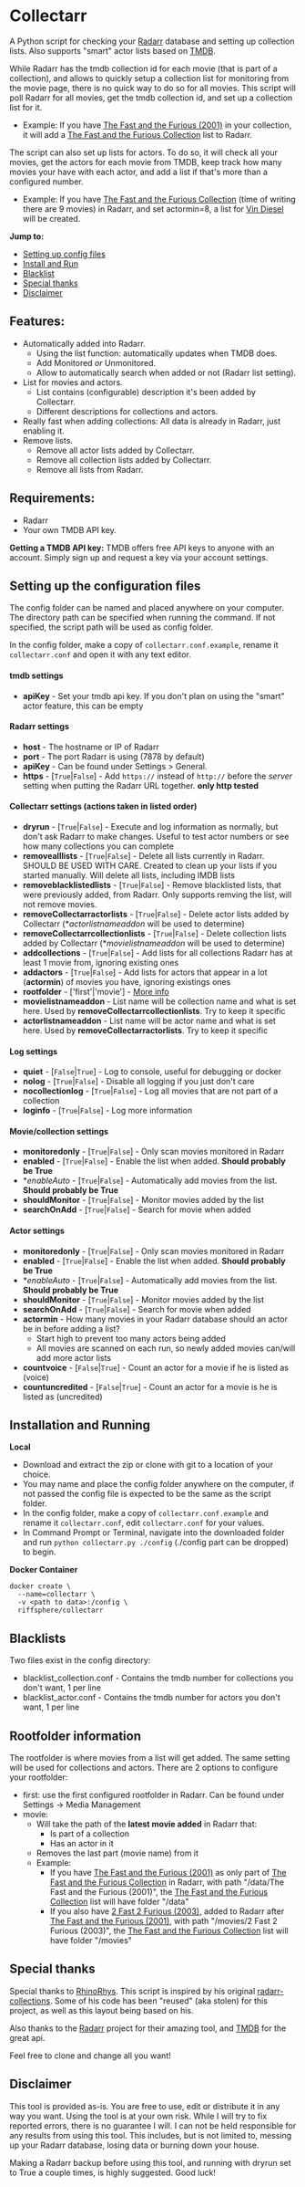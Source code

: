 # Collectarr

A Python script for checking your [Radarr](https://radarr.video/) database and setting up collection lists.
Also supports "smart" actor lists based on [TMDB](https://www.themoviedb.org/).

While Radarr has the tmdb collection id for each movie (that is part of a collection), and allows to quickly setup a collection list for monitoring from the movie page, there is no quick way to do so for all movies.
This script will poll Radarr for all movies, get the tmdb collection id, and set up a collection list for it.

- Example: If you have [The Fast and the Furious (2001)](https://www.themoviedb.org/movie/9799-the-fast-and-the-furious) in your collection, it will add a [The Fast and the Furious Collection](https://www.themoviedb.org/collection/9485?language=en-US) list to Radarr.

The script can also set up lists for actors. To do so, it will check all your movies, get the actors for each movie from TMDB, keep track how many movies your have with each actor, and add a list if that's more than a configured number.

- Example: If you have [The Fast and the Furious Collection](https://www.themoviedb.org/collection/9485?language=en-US) (time of writing there are 9 movies) in Radarr, and set actormin=8, a list for [Vin Diesel](https://www.themoviedb.org/person/12835-vin-diesel?language=en-US) will be created.

**Jump to:**
- [Setting up config files](https://github.com/RiffSphere/Collectarr#setting-up-the-configuration-files)
- [Install and Run](https://github.com/RiffSphere/Collectarr#installation-and-running)
- [Blacklist](https://github.com/RiffSphere/Collectarr#blacklist)
- [Special thanks](https://github.com/RiffSphere/Collectarr#special-thanks)
- [Disclaimer](https://github.com/RiffSphere/Collectarr#disclaimer)
 
## Features:
- Automatically added into Radarr.
    - Using the list function: automatically updates when TMDB does.
    - Add Monitored _or_ Unmonitored.
    - Allow to automatically search when added or not (Radarr list setting).
- List for movies and actors.
    - List contains (configurable) description it's been added by Collectarr.
    - Different descriptions for collections and actors.
- Really fast when adding collections: All data is already in Radarr, just enabling it.
- Remove lists.
    - Remove all actor lists added by Collectarr.
    - Remove all collection lists added by Collectarr.
    - Remove all lists from Radarr.

## Requirements:
- Radarr
- Your own TMDB API key.
  
**Getting a TMDB API key:** TMDB offers free API keys to anyone with an account. Simply sign up and request a key via your account settings.
  
## Setting up the configuration files

The config folder can be named and placed anywhere on your computer.
The directory path can be specified when running the command.
If not specified, the script path will be used as config folder.

In the config folder, make a copy of `collectarr.conf.example`, rename it `collectarr.conf` and open it with any text editor.

#### tmdb settings
- **apiKey** - Set your tmdb api key. If you don't plan on using the "smart" actor feature, this can be empty

#### Radarr settings
- **host** - The hostname or IP of Radarr
- **port** - The port Radarr is using (7878 by default)
- **apiKey** - Can be found under Settings > General.
- **https** - [`True`|`False`] - Add `https://` instead of `http://` before the _server_ setting when putting the Radarr URL together. **only http tested**

#### Collectarr settings (actions taken in listed order)
- **dryrun** - [`True`|`False`] - Execute and log information as normally, but don't ask Radarr to make changes. Useful to test actor numbers or see how many collections you can complete
- **removealllists** - [`True`|`False`] - Delete all lists currently in Radarr. SHOULD BE USED WITH CARE. Created to clean up your lists if you started manually. Will delete all lists, including IMDB lists
- **removeblacklistedlists** - [`True`|`False`] - Remove blacklisted lists, that were previously added, from Radarr. Only supports remving the list, will not remove movies.
- **removeCollectarractorlists** - [`True`|`False`] - Delete actor lists added by Collectarr (**actorlistnameaddon* will be used to determine)
- **removeCollectarrcollectionlists** - [`True`|`False`] - Delete collection lists added by Collectarr (**movielistnameaddon* will be used to determine)
- **addcollections** - [`True`|`False`] - Add lists for all collections Radarr has at least 1 movie from, ignoring existing ones
- **addactors** - [`True`|`False`] - Add lists for actors that appear in a lot (**actormin**) of movies you have, ignoring existings ones
- **rootfolder** - ['first'|'movie'] - [More info](https://github.com/RiffSphere/Collectarr#rootfolder-information)
- **movielistnameaddon** - List name will be collection name and what is set here. Used by **removeCollectarrcollectionlists**. Try to keep it specific
- **actorlistnameaddon** - List name will be actor name and what is set here. Used by **removeCollectarractorlists**. Try to keep it specific

#### Log settings
- **quiet** - [`False`|`True`] - Log to console, useful for debugging or docker
- **nolog** - [`True`|`False`] - Disable all logging if you just don't care
- **nocollectionlog** - [`True`|`False`] - Log all movies that are not part of a collection
- **loginfo** - [`True`|`False`] - Log more information

#### Movie/collection settings
- **monitoredonly** - [`True`|`False`] - Only scan movies monitored in Radarr
- **enabled** - [`True`|`False`] - Enable the list when added. **Should probably be True**
- **enableAuto* - [`True`|`False`] - Automatically add movies from the list. **Should probably be True**
- **shouldMonitor** - [`True`|`False`] - Monitor movies added by the list
- **searchOnAdd** - [`True`|`False`] - Search for movie when added

#### Actor settings
- **monitoredonly** - [`True`|`False`] - Only scan movies monitored in Radarr
- **enabled** - [`True`|`False`] - Enable the list when added. **Should probably be True**
- **enableAuto* - [`True`|`False`] - Automatically add movies from the list. **Should probably be True**
- **shouldMonitor** - [`True`|`False`] - Monitor movies added by the list
- **searchOnAdd** - [`True`|`False`] - Search for movie when added
- **actormin** - How many movies in your Radarr database should an actor be in before adding a list?
    -  Start high to prevent too many actors being added
    -  All movies are scanned on each run, so newly added movies can/will add more actor lists
- **countvoice** - [`False`|`True`] - Count an actor for a movie if he is listed as (voice)
- **countuncredited** - [`False`|`True`] - Count an actor for a movie is he is listed as (uncredited)

## Installation and Running
**Local**
- Download and extract the zip or clone with git to a location of your choice.
- You may name and place the config folder anywhere on the computer, if not passed the config file is expected to be the same as the script folder.
- In the config folder, make a copy of `collectarr.conf.example` and rename it `collectarr.conf`, edit `collectarr.conf` for your values.
- In Command Prompt or Terminal, navigate into the downloaded folder and run `python collectarr.py ./config` (./config part can be dropped) to begin.

**Docker Container** 
```
docker create \
  --name=collectarr \
  -v <path to data>:/config \
  riffsphere/collectarr
```


## Blacklists
Two files exist in the config directory:
- blacklist_collection.conf - Contains the tmdb number for collections you don't want, 1 per line
- blacklist_actor.conf - Contains the tmdb number for actors you don't want, 1 per line

## Rootfolder information
The rootfolder is where movies from a list will get added.
The same setting will be used for collections and actors.
There are 2 options to configure your rootfolder:
- first: use the first configured rootfolder in Radarr. Can be found under Settings -> Media Management
- movie:
    - Will take the path of the **latest movie added** in Radarr that:
        - Is part of a collection
        - Has an actor in it
    - Removes the last part (movie name) from it
    - Example:
        - If you have [The Fast and the Furious (2001)](https://www.themoviedb.org/movie/9799-the-fast-and-the-furious) as only part of [The Fast and the Furious Collection](https://www.themoviedb.org/collection/9485?language=en-US) in Radarr, with path "/data/The Fast and the Furious (2001)", the [The Fast and the Furious Collection](https://www.themoviedb.org/collection/9485?language=en-US) list will have folder "/data"
        - If you also have [2 Fast 2 Furious (2003)](https://www.themoviedb.org/movie/584-2-fast-2-furious), added to Radarr after [The Fast and the Furious (2001)](https://www.themoviedb.org/movie/9799-the-fast-and-the-furious), with path "/movies/2 Fast 2 Furious (2003)", the [The Fast and the Furious Collection](https://www.themoviedb.org/collection/9485?language=en-US) list will have folder "/movies"

## Special thanks
Special thanks to [RhinoRhys](https://github.com/RhinoRhys). This script is inspired by his original [radarr-collections](https://github.com/RhinoRhys/radarr-collections).
Some of his code has been "reused" (aka stolen) for this project, as well as this layout being based on his.

Also thanks to the [Radarr](https://radarr.video/) project for their amazing tool, and [TMDB](https://www.themoviedb.org/) for the great api.

Feel free to clone and change all you want!

## Disclaimer

This tool is provided as-is. You are free to use, edit or distribute it in any way you want.
Using the tool is at your own risk.
While I will try to fix reported errors, there is no guarantee I will.
I can not be held responsible for any results from using this tool.
This includes, but is not limited to, messing up your Radarr database, losing data or burning down your house.

Making a Radarr backup before using this tool, and running with dryrun set to True a couple times, is highly suggested.
Good luck!
